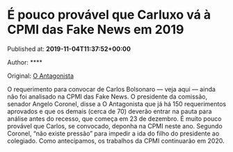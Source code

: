 
# É pouco provável que Carluxo vá à CPMI das Fake News em 2019

Published at: **2019-11-04T11:37:52+00:00**

Author: ****

Original: [O Antagonista](https://www.oantagonista.com/brasil/e-pouco-provavel-que-carluxo-va-a-cpmi-das-fake-news-em-2019/)

O requerimento para convocar de Carlos Bolsonaro — veja aqui — ainda não foi analisado na CPMI das Fake News.
O presidente da comissão, senador Angelo Coronel, disse a O Antagonista que já há 150 requerimentos aprovados e que os demais (cerca de 70) deverão entrar na pauta para análise antes do recesso, que começa em 23 de dezembro.
É muito pouco provável que Carlos, se convocado, deponha na CPMI neste ano.
Segundo Coronel, “não existe pressão” para impedir a ida do filho do presidente ao colegiado.
Como antecipamos, os trabalhos da CPMI continuarão em 2020.
